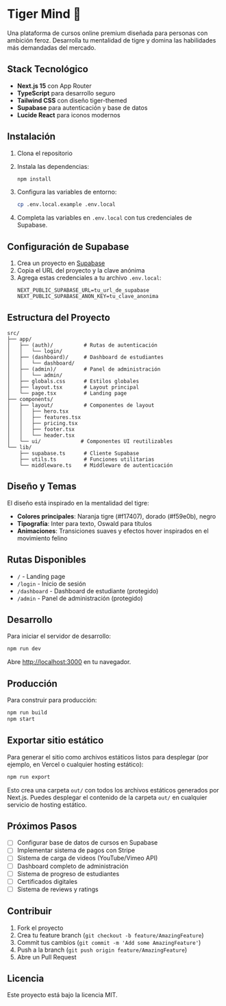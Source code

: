 # Tiger Mind 🐯

Una plataforma de cursos online premium diseñada para personas con ambición feroz. Desarrolla tu mentalidad de tigre y domina las habilidades más demandadas del mercado.

## Stack Tecnológico

- **Next.js 15** con App Router
- **TypeScript** para desarrollo seguro
- **Tailwind CSS** con diseño tiger-themed
- **Supabase** para autenticación y base de datos
- **Lucide React** para iconos modernos

## Instalación

1. Clona el repositorio
2. Instala las dependencias:
   ```bash
   npm install
   ```

3. Configura las variables de entorno:
   ```bash
   cp .env.local.example .env.local
   ```

4. Completa las variables en `.env.local` con tus credenciales de Supabase.

## Configuración de Supabase

1. Crea un proyecto en [Supabase](https://supabase.com)
2. Copia el URL del proyecto y la clave anónima
3. Agrega estas credenciales a tu archivo `.env.local`:
   ```
   NEXT_PUBLIC_SUPABASE_URL=tu_url_de_supabase
   NEXT_PUBLIC_SUPABASE_ANON_KEY=tu_clave_anonima
   ```

## Estructura del Proyecto

```
src/
├── app/
│   ├── (auth)/          # Rutas de autenticación
│   │   └── login/
│   ├── (dashboard)/     # Dashboard de estudiantes
│   │   └── dashboard/
│   ├── (admin)/         # Panel de administración
│   │   └── admin/
│   ├── globals.css      # Estilos globales
│   ├── layout.tsx       # Layout principal
│   └── page.tsx         # Landing page
├── components/
│   ├── layout/          # Componentes de layout
│   │   ├── hero.tsx
│   │   ├── features.tsx
│   │   ├── pricing.tsx
│   │   ├── footer.tsx
│   │   └── header.tsx
│   └── ui/             # Componentes UI reutilizables
└── lib/
    ├── supabase.ts      # Cliente Supabase
    ├── utils.ts         # Funciones utilitarias
    └── middleware.ts    # Middleware de autenticación
```

## Diseño y Temas

El diseño está inspirado en la mentalidad del tigre:
- **Colores principales**: Naranja tigre (#f17407), dorado (#f59e0b), negro
- **Tipografía**: Inter para texto, Oswald para títulos
- **Animaciones**: Transiciones suaves y efectos hover inspirados en el movimiento felino

## Rutas Disponibles

- `/` - Landing page
- `/login` - Inicio de sesión
- `/dashboard` - Dashboard de estudiante (protegido)
- `/admin` - Panel de administración (protegido)

## Desarrollo

Para iniciar el servidor de desarrollo:

```bash
npm run dev
```

Abre [http://localhost:3000](http://localhost:3000) en tu navegador.

## Producción

Para construir para producción:

```bash
npm run build
npm start
```

## Exportar sitio estático

Para generar el sitio como archivos estáticos listos para desplegar (por ejemplo, en Vercel o cualquier hosting estático):

```bash
npm run export
```

Esto crea una carpeta `out/` con todos los archivos estáticos generados por Next.js. Puedes desplegar el contenido de la carpeta `out/` en cualquier servicio de hosting estático.

## Próximos Pasos

- [ ] Configurar base de datos de cursos en Supabase
- [ ] Implementar sistema de pagos con Stripe
- [ ] Sistema de carga de videos (YouTube/Vimeo API)
- [ ] Dashboard completo de administración
- [ ] Sistema de progreso de estudiantes
- [ ] Certificados digitales
- [ ] Sistema de reviews y ratings

## Contribuir

1. Fork el proyecto
2. Crea tu feature branch (`git checkout -b feature/AmazingFeature`)
3. Commit tus cambios (`git commit -m 'Add some AmazingFeature'`)
4. Push a la branch (`git push origin feature/AmazingFeature`)
5. Abre un Pull Request

## Licencia

Este proyecto está bajo la licencia MIT.
